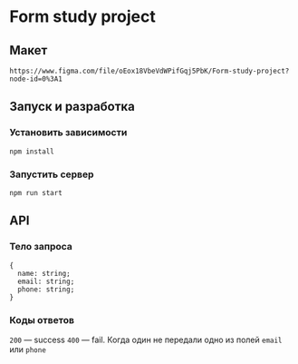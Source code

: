 # Form study project

## Макет
```
https://www.figma.com/file/oEox18VbeVdWPifGqj5PbK/Form-study-project?node-id=0%3A1
```

## Запуск и разработка

### Установить зависимости
```
npm install
```

### Запустить сервер
```
npm run start
```

## API

### Тело запроса
```
{
  name: string;
  email: string;
  phone: string;
}
 ```

### Коды ответов

`200` — success
`400` — fail. Когда один не передали одно из полей `email` или `phone`
